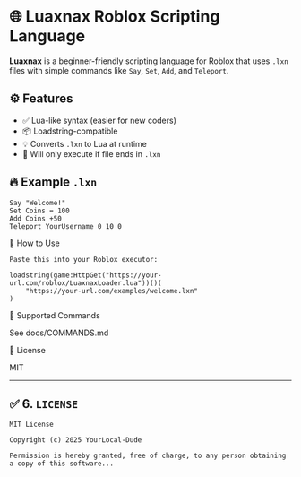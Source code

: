 # 🌐 Luaxnax Roblox Scripting Language

**Luaxnax** is a beginner-friendly scripting language for Roblox that uses `.lxn` files with simple commands like `Say`, `Set`, `Add`, and `Teleport`.

## ⚙️ Features

- ✅ Lua-like syntax (easier for new coders)
- 📦 Loadstring-compatible
- 💡 Converts `.lxn` to Lua at runtime
- 🔐 Will only execute if file ends in `.lxn`

## 🔥 Example `.lxn`

```lxn
Say "Welcome!"
Set Coins = 100
Add Coins +50
Teleport YourUsername 0 10 0
```
🧪 How to Use
```
Paste this into your Roblox executor:

loadstring(game:HttpGet("https://your-url.com/roblox/LuaxnaxLoader.lua"))()(
    "https://your-url.com/examples/welcome.lxn"
)
```
📜 Supported Commands

See docs/COMMANDS.md

📄 License

MIT

---

## ✅ 6. `LICENSE`

```text
MIT License

Copyright (c) 2025 YourLocal-Dude

Permission is hereby granted, free of charge, to any person obtaining a copy of this software...

